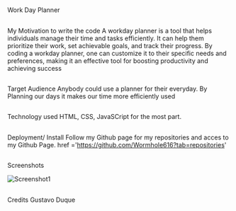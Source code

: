#
Work Day Planner

##
My Motivation to write the code
    A workday planner is a tool that helps individuals manage their time and tasks efficiently. It can help them prioritize their work, set achievable goals, and track their progress. By coding a workday planner, one can customize it to their specific needs and preferences, making it an effective tool for boosting productivity and achieving success


##
Target Audience
    Anybody could use a planner for their everyday. By Planning our days it makes our time more efficiently used


##
Technology used
    HTML, CSS, JavaSCript for the most part.

##
Deployment/ Install
   Follow my Github page for my repositories and acces to my Github Page. href ='https://github.com/Wormhole616?tab=repositories'

##
Screenshots
    

![Screenshot1](https://github.com/Wormhole616/challenge05-planner/assets/144727575/06504697-9e9c-4c07-820e-5687d8a16325)


##
Credits
    Gustavo Duque

